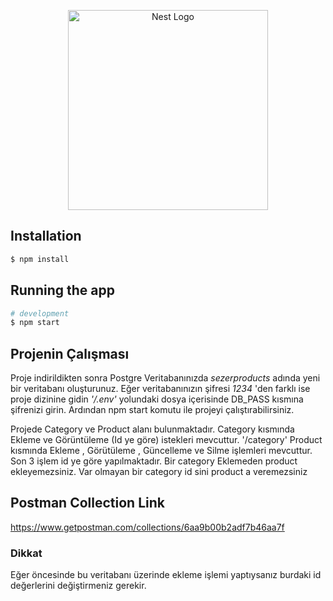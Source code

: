 <p align="center">
  <a href="http://nestjs.com/" target="blank"><img src="https://nestjs.com/img/logo_text.svg" width="320" alt="Nest Logo" /></a>
</p>

[circleci-image]: https://img.shields.io/circleci/build/github/nestjs/nest/master?token=abc123def456
[circleci-url]: https://circleci.com/gh/nestjs/nest


## Installation

```bash
$ npm install
```

## Running the app

```bash
# development
$ npm start
```

## Projenin Çalışması
Proje indirildikten sonra Postgre Veritabanınızda *sezerproducts* adında yeni bir veritabanı oluşturunuz. Eğer veritabanınızın şifresi *1234* 'den farklı ise proje dizinine gidin *'/.env'* yolundaki dosya içerisinde DB_PASS kısmına şifrenizi girin. Ardından npm start komutu ile projeyi çalıştırabilirsiniz.

Projede Category ve Product alanı bulunmaktadır.
Category kısmında Ekleme ve Görüntüleme (Id ye göre) istekleri mevcuttur. '/category'
Product kısmında Ekleme , Görütüleme , Güncelleme ve Silme işlemleri mevcuttur. Son 3 işlem id ye göre yapılmaktadır.
Bir category Eklemeden product ekleyemezsiniz.
Var olmayan bir category id sini product a veremezsiniz

## Postman Collection Link
https://www.getpostman.com/collections/6aa9b00b2adf7b46aa7f

### Dikkat
Eğer öncesinde bu veritabanı üzerinde ekleme işlemi yaptıysanız burdaki id değerlerini değiştirmeniz gerekir.
